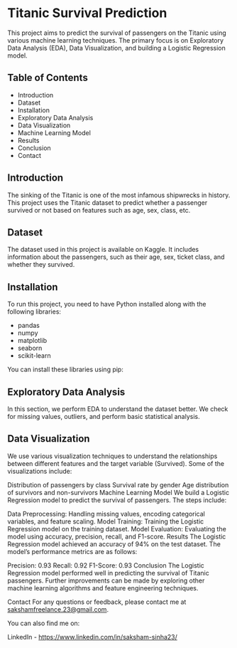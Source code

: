 # Titanic Survival Prediction

This project aims to predict the survival of passengers on the Titanic using various machine learning techniques. The primary focus is on Exploratory Data Analysis (EDA), Data Visualization, and building a Logistic Regression model.

## Table of Contents
- Introduction
- Dataset
- Installation
- Exploratory Data Analysis
- Data Visualization
- Machine Learning Model
- Results
- Conclusion
- Contact

## Introduction
The sinking of the Titanic is one of the most infamous shipwrecks in history. This project uses the Titanic dataset to predict whether a passenger survived or not based on features such as age, sex, class, etc.

## Dataset
The dataset used in this project is available on Kaggle. It includes information about the passengers, such as their age, sex, ticket class, and whether they survived.

## Installation
To run this project, you need to have Python installed along with the following libraries:
- pandas
- numpy
- matplotlib
- seaborn
- scikit-learn

You can install these libraries using pip:



## Exploratory Data Analysis
In this section, we perform EDA to understand the dataset better. We check for missing values, outliers, and perform basic statistical analysis.

## Data Visualization
We use various visualization techniques to understand the relationships between different features and the target variable (Survived). Some of the visualizations include:

Distribution of passengers by class
Survival rate by gender
Age distribution of survivors and non-survivors
Machine Learning Model
We build a Logistic Regression model to predict the survival of passengers. The steps include:

Data Preprocessing: Handling missing values, encoding categorical variables, and feature scaling.
Model Training: Training the Logistic Regression model on the training dataset.
Model Evaluation: Evaluating the model using accuracy, precision, recall, and F1-score.
Results
The Logistic Regression model achieved an accuracy of 94% on the test dataset. The model’s performance metrics are as follows:

Precision: 0.93
Recall: 0.92
F1-Score: 0.93
Conclusion
The Logistic Regression model performed well in predicting the survival of Titanic passengers. Further improvements can be made by exploring other machine learning algorithms and feature engineering techniques.

Contact
For any questions or feedback, please contact me at sakshamfreelance.23@gmail.com.

You can also find me on:

LinkedIn - https://www.linkedin.com/in/saksham-sinha23/

